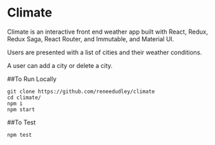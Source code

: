 # Climate 

Climate is an interactive front end weather app built with 
React, Redux, Redux Saga, React Router, and Immutable, and Material UI.

Users are presented with a list of cities and their weather conditions.

A user can add a city or delete a city. 


##To Run Locally

```
git clone https://github.com/reneedudley/climate
cd climate/
npm i
npm start
```

##To Test 
```
npm test
```